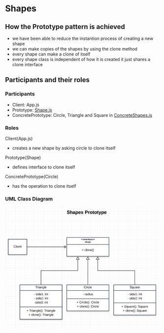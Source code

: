 # Shapes

## How the Prototype pattern is achieved
- we have been able to reduce the instantion process of creating a new shape
- we can make copies of the shapes by using the clone method
- every shape can make a clone of itself
- every shape class is independent of how it is created it just shares a clone interface

## Participants and their roles
### Participants
- Client: App.js
- Prototype: [Shape.js](./Shape.js)
- ConcretePrototype: Circle, Triangle and Square in [ConcreteShapes.js](./ConcreteShapes.js)

### Roles
Client(App.js)
- creates a new shape by asking circle to clone itself

Prototype(Shape)
- defines interface to clone itself

ConcretePrototype(Circle)
- has the operation to clone itself

### UML Class Diagram
![alt shapes](../umls/SPS_CL_UML.png)